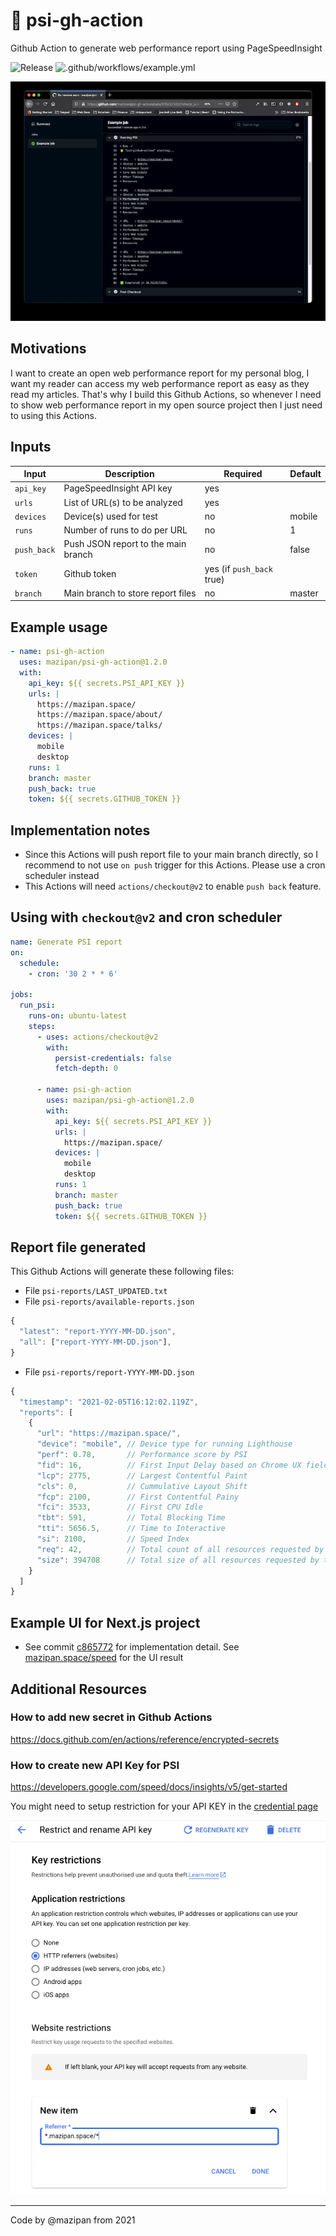 # 🐯 psi-gh-action

Github Action to generate web performance report using PageSpeedInsight

![Release](https://img.shields.io/github/v/release/mazipan/psi-gh-action?logo=version&style=plastic) ![.github/workflows/example.yml](https://github.com/mazipan/psi-gh-action/workflows/.github/workflows/example.yml/badge.svg?branch=master)

![Screenshoot](./screenshoot.jpg)

## Motivations

I want to create an open web performance report for my personal blog, I want my reader can access my web performance report as easy as they read my articles. That's why I build this Github Actions, so whenever I need to show web performance report in my open source project then I just need to using this Actions.

## Inputs

| Input       | Description                         | Required                  | Default |
| ----------- | ----------------------------------- | ------------------------- | ------- |
| `api_key`   | PageSpeedInsight API key            | yes                       |         |
| `urls`      | List of URL(s) to be analyzed       | yes                       |         |
| `devices`   | Device(s) used for test             | no                        | mobile  |
| `runs`      | Number of runs to do per URL        | no                        | 1       |
| `push_back` | Push JSON report to the main branch | no                        | false   |
| `token`     | Github token                        | yes (if `push_back` true) |         |
| `branch`    | Main branch to store report files   | no                        | master  |

## Example usage

```yaml
- name: psi-gh-action
  uses: mazipan/psi-gh-action@1.2.0
  with:
    api_key: ${{ secrets.PSI_API_KEY }}
    urls: |
      https://mazipan.space/
      https://mazipan.space/about/
      https://mazipan.space/talks/
    devices: |
      mobile
      desktop
    runs: 1
    branch: master
    push_back: true
    token: ${{ secrets.GITHUB_TOKEN }}
```

## Implementation notes

- Since this Actions will push report file to your main branch directly, so I recommend to not use `on push` trigger for this Actions. Please use a cron scheduler instead
- This Actions will need `actions/checkout@v2` to enable `push back` feature.

## Using with `checkout@v2` and cron scheduler

```yml
name: Generate PSI report
on:
  schedule:
    - cron: '30 2 * * 6'

jobs:
  run_psi:
    runs-on: ubuntu-latest
    steps:
      - uses: actions/checkout@v2
        with:
          persist-credentials: false
          fetch-depth: 0

      - name: psi-gh-action
        uses: mazipan/psi-gh-action@1.2.0
        with:
          api_key: ${{ secrets.PSI_API_KEY }}
          urls: |
            https://mazipan.space/
          devices: |
            mobile
            desktop
          runs: 1
          branch: master
          push_back: true
          token: ${{ secrets.GITHUB_TOKEN }}
```

## Report file generated

This Github Actions will generate these following files:

- File `psi-reports/LAST_UPDATED.txt`
- File `psi-reports/available-reports.json`

```js
{
  "latest": "report-YYYY-MM-DD.json",
  "all": ["report-YYYY-MM-DD.json"],
}
```

- File `psi-reports/report-YYYY-MM-DD.json`

```js
{
  "timestamp": "2021-02-05T16:12:02.119Z",
  "reports": [
    {
      "url": "https://mazipan.space/",
      "device": "mobile", // Device type for running Lighthouse
      "perf": 0.78,       // Performance score by PSI
      "fid": 16,          // First Input Delay based on Chrome UX field data
      "lcp": 2775,        // Largest Contentful Paint
      "cls": 0,           // Cummulative Layout Shift
      "fcp": 2100,        // First Contentful Painy
      "fci": 3533,        // First CPU Idle
      "tbt": 591,         // Total Blocking Time
      "tti": 5656.5,      // Time to Interactive
      "si": 2100,         // Speed Index
      "req": 42,          // Total count of all resources requested by the page
      "size": 394708      // Total size of all resources requested by the page
    }
  ]
}
```
## Example UI for Next.js project

- See commit [c865772](https://github.com/mazipan/mazipan.space/commit/c86577204951760750b56f9c30660d0189cdad07) for implementation detail. See [mazipan.space/speed](https://mazipan.space/speed) for the UI result

## Additional Resources

### How to add new secret in Github Actions

https://docs.github.com/en/actions/reference/encrypted-secrets

### How to create new API Key for PSI

https://developers.google.com/speed/docs/insights/v5/get-started

You might need to setup restriction for your API KEY in the [credential page](https://console.developers.google.com/apis/credentials)

![setup restriction](key-restriction.png)

---

Code by @mazipan from 2021
